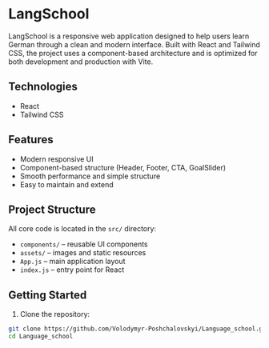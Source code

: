 # LangSchool

LangSchool is a responsive web application designed to help users learn German through a clean and modern interface. Built with React and Tailwind CSS, the project uses a component-based architecture and is optimized for both development and production with Vite.

## Technologies
- React
- Tailwind CSS

## Features
- Modern responsive UI
- Component-based structure (Header, Footer, CTA, GoalSlider)
- Smooth performance and simple structure
- Easy to maintain and extend

## Project Structure
All core code is located in the `src/` directory:
- `components/` – reusable UI components
- `assets/` – images and static resources
- `App.js` – main application layout
- `index.js` – entry point for React

## Getting Started

1. Clone the repository:
```bash
git clone https://github.com/Volodymyr-Poshchalovskyi/Language_school.git
cd Language_school

